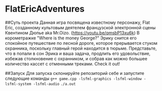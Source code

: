 # FlatEricAdventures

##Суть проекта
Данная игра посвящена известному персонажу, Flat Eric, созданному культовым
деятелем французской электронной сцены Квентином Дюпье aka Mr.Oizo. (https://youtu.be/qmsbP13xu6k)
В корометражке "Where is the money George?" Эрику снится его спокойное
путешествие по лесной дороге, которое прерывается стуком охранника, поскольку
главный герой находится в тюрьме. Представьте, что в  попали в сон Эрика и ваша
задача, продлить его удовольствие, избежав столкновение с охранником, и собрав
как можно большее количество кассет с отменными треками. Check it out!

##Запуск
Для запуска склонируйте репозиторий себе и запустите следующие команды
`g++ game.cpp -lsfml-graphics -lsfml-window -lsfml-system -lsfml-audio`
`./a.out`



